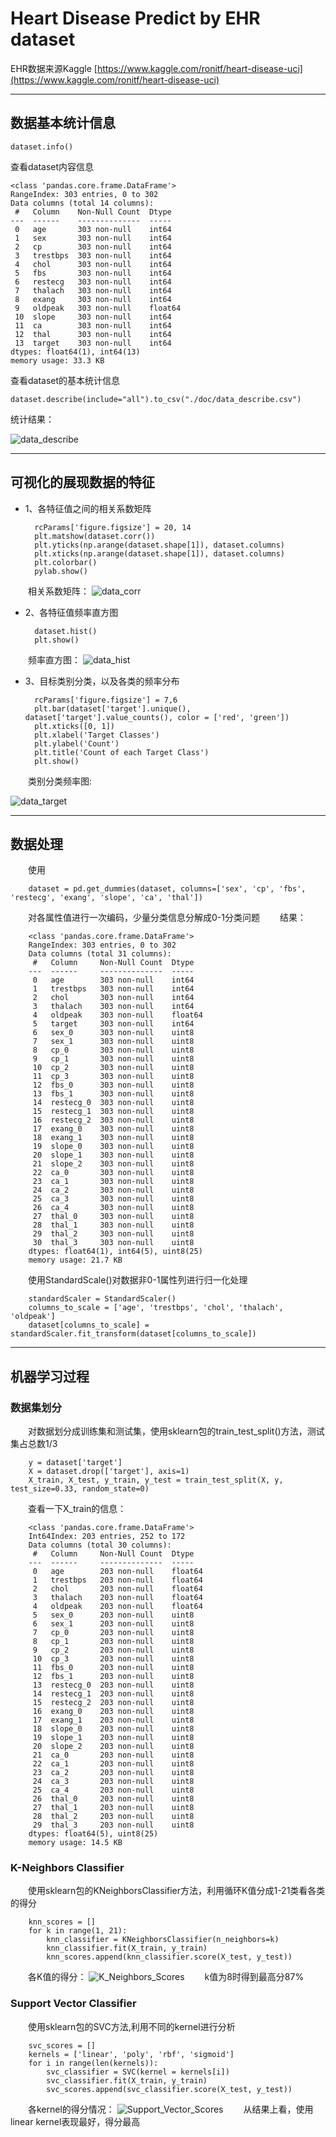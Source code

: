 # Heart Disease Predict by EHR dataset

EHR数据来源Kaggle [https://www.kaggle.com/ronitf/heart-disease-uci](https://www.kaggle.com/ronitf/heart-disease-uci)

**********************************
## 数据基本统计信息

    dataset.info()

查看dataset内容信息

    <class 'pandas.core.frame.DataFrame'>
    RangeIndex: 303 entries, 0 to 302
    Data columns (total 14 columns):
     #   Column    Non-Null Count  Dtype  
    ---  ------    --------------  -----  
     0   age       303 non-null    int64  
     1   sex       303 non-null    int64  
     2   cp        303 non-null    int64  
     3   trestbps  303 non-null    int64  
     4   chol      303 non-null    int64  
     5   fbs       303 non-null    int64  
     6   restecg   303 non-null    int64  
     7   thalach   303 non-null    int64  
     8   exang     303 non-null    int64  
     9   oldpeak   303 non-null    float64
     10  slope     303 non-null    int64  
     11  ca        303 non-null    int64  
     12  thal      303 non-null    int64  
     13  target    303 non-null    int64  
    dtypes: float64(1), int64(13)
    memory usage: 33.3 KB

查看dataset的基本统计信息

    dataset.describe(include="all").to_csv("./doc/data_describe.csv")
    
统计结果：

![data_describe](./doc/data_describe.png)

**********************************
## 可视化的展现数据的特征

- 1、各特征值之间的相关系数矩阵

        rcParams['figure.figsize'] = 20, 14
        plt.matshow(dataset.corr())
        plt.yticks(np.arange(dataset.shape[1]), dataset.columns)
        plt.xticks(np.arange(dataset.shape[1]), dataset.columns)
        plt.colorbar()
        pylab.show()

&emsp;&emsp;相关系数矩阵：
![data_corr](./doc/data_corr.png)

- 2、各特征值频率直方图

        dataset.hist()
        plt.show()
        
&emsp;&emsp;频率直方图：
![data_hist](./doc/data_hist.png)

- 3、目标类别分类，以及各类的频率分布

        rcParams['figure.figsize'] = 7,6
        plt.bar(dataset['target'].unique(), dataset['target'].value_counts(), color = ['red', 'green'])
        plt.xticks([0, 1])
        plt.xlabel('Target Classes')
        plt.ylabel('Count')
        plt.title('Count of each Target Class')
        plt.show()
        
&emsp;&emsp;类别分类频率图:

![data_target](./doc/data_target.png)

**********************************
## 数据处理
&emsp;&emsp;使用
        
        dataset = pd.get_dummies(dataset, columns=['sex', 'cp', 'fbs', 'restecg', 'exang', 'slope', 'ca', 'thal'])

&emsp;&emsp;对各属性值进行一次编码，少量分类信息分解成0-1分类问题
&emsp;&emsp;结果：
        
        <class 'pandas.core.frame.DataFrame'>
        RangeIndex: 303 entries, 0 to 302
        Data columns (total 31 columns):
         #   Column     Non-Null Count  Dtype  
        ---  ------     --------------  -----  
         0   age        303 non-null    int64  
         1   trestbps   303 non-null    int64  
         2   chol       303 non-null    int64  
         3   thalach    303 non-null    int64  
         4   oldpeak    303 non-null    float64
         5   target     303 non-null    int64  
         6   sex_0      303 non-null    uint8  
         7   sex_1      303 non-null    uint8  
         8   cp_0       303 non-null    uint8  
         9   cp_1       303 non-null    uint8  
         10  cp_2       303 non-null    uint8  
         11  cp_3       303 non-null    uint8  
         12  fbs_0      303 non-null    uint8  
         13  fbs_1      303 non-null    uint8  
         14  restecg_0  303 non-null    uint8  
         15  restecg_1  303 non-null    uint8  
         16  restecg_2  303 non-null    uint8  
         17  exang_0    303 non-null    uint8  
         18  exang_1    303 non-null    uint8  
         19  slope_0    303 non-null    uint8  
         20  slope_1    303 non-null    uint8  
         21  slope_2    303 non-null    uint8  
         22  ca_0       303 non-null    uint8  
         23  ca_1       303 non-null    uint8  
         24  ca_2       303 non-null    uint8  
         25  ca_3       303 non-null    uint8  
         26  ca_4       303 non-null    uint8  
         27  thal_0     303 non-null    uint8  
         28  thal_1     303 non-null    uint8  
         29  thal_2     303 non-null    uint8  
         30  thal_3     303 non-null    uint8  
        dtypes: float64(1), int64(5), uint8(25)
        memory usage: 21.7 KB
        
&emsp;&emsp;使用StandardScale()对数据非0-1属性列进行归一化处理
        
        standardScaler = StandardScaler()
        columns_to_scale = ['age', 'trestbps', 'chol', 'thalach', 'oldpeak']
        dataset[columns_to_scale] = standardScaler.fit_transform(dataset[columns_to_scale])

**********************************
## 机器学习过程
### 数据集划分
&emsp;&emsp;对数据划分成训练集和测试集，使用sklearn包的train_test_split()方法，测试集占总数1/3

        y = dataset['target']
        X = dataset.drop(['target'], axis=1)
        X_train, X_test, y_train, y_test = train_test_split(X, y, test_size=0.33, random_state=0)

&emsp;&emsp;查看一下X_train的信息：

        <class 'pandas.core.frame.DataFrame'>
        Int64Index: 203 entries, 252 to 172
        Data columns (total 30 columns):
         #   Column     Non-Null Count  Dtype  
        ---  ------     --------------  -----  
         0   age        203 non-null    float64
         1   trestbps   203 non-null    float64
         2   chol       203 non-null    float64
         3   thalach    203 non-null    float64
         4   oldpeak    203 non-null    float64
         5   sex_0      203 non-null    uint8  
         6   sex_1      203 non-null    uint8  
         7   cp_0       203 non-null    uint8  
         8   cp_1       203 non-null    uint8  
         9   cp_2       203 non-null    uint8  
         10  cp_3       203 non-null    uint8  
         11  fbs_0      203 non-null    uint8  
         12  fbs_1      203 non-null    uint8  
         13  restecg_0  203 non-null    uint8  
         14  restecg_1  203 non-null    uint8  
         15  restecg_2  203 non-null    uint8  
         16  exang_0    203 non-null    uint8  
         17  exang_1    203 non-null    uint8  
         18  slope_0    203 non-null    uint8  
         19  slope_1    203 non-null    uint8  
         20  slope_2    203 non-null    uint8  
         21  ca_0       203 non-null    uint8  
         22  ca_1       203 non-null    uint8  
         23  ca_2       203 non-null    uint8  
         24  ca_3       203 non-null    uint8  
         25  ca_4       203 non-null    uint8  
         26  thal_0     203 non-null    uint8  
         27  thal_1     203 non-null    uint8  
         28  thal_2     203 non-null    uint8  
         29  thal_3     203 non-null    uint8  
        dtypes: float64(5), uint8(25)
        memory usage: 14.5 KB


### K-Neighbors Classifier
&emsp;&emsp;使用sklearn包的KNeighborsClassifier方法，利用循环K值分成1-21类看各类的得分

        knn_scores = []
        for k in range(1, 21):
            knn_classifier = KNeighborsClassifier(n_neighbors=k)
            knn_classifier.fit(X_train, y_train)
            knn_scores.append(knn_classifier.score(X_test, y_test))
            
&emsp;&emsp;各K值的得分：
![K_Neighbors_Scores](./doc/K_Neighbors_Scores.png)
&emsp;&emsp;k值为8时得到最高分87%

### Support Vector Classifier

&emsp;&emsp;使用sklearn包的SVC方法,利用不同的kernel进行分析

        svc_scores = []
        kernels = ['linear', 'poly', 'rbf', 'sigmoid']
        for i in range(len(kernels)):
            svc_classifier = SVC(kernel = kernels[i])
            svc_classifier.fit(X_train, y_train)
            svc_scores.append(svc_classifier.score(X_test, y_test))

&emsp;&emsp;各kernel的得分情况：
![Support_Vector_Scores](./doc/Support_Vector_Scores.png)
&emsp;&emsp;从结果上看，使用linear kernel表现最好，得分最高